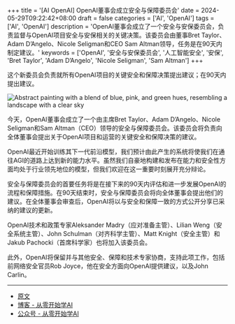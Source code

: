 +++
title = '[AI OpenAI] OpenAI董事会成立安全与保障委员会'
date = 2024-05-29T09:22:42+08:00
draft = false
categories = ['AI', 'OpenAI']
tags = ['AI', 'OpenAI']
description = 'OpenAI董事会成立了一个安全与安保委员会，负责监督与OpenAI项目安全与安保相关的关键决策。该委员会由董事Bret Taylor、Adam D’Angelo、Nicole Seligman和CEO Sam Altman领导，任务是在90天内制定建议。'
keywords = ['OpenAI', '安全与安保委员会', '人工智能安全', '安保', 'Bret Taylor', 'Adam D’Angelo', 'Nicole Seligman', 'Sam Altman']
+++

这个新委员会负责就所有OpenAI项目的关键安全和保障决策提出建议；在90天内提出建议。

![Abstract painting with a blend of blue, pink, and green hues, resembling a landscape with a clear sky](https://images.ctfassets.net/kftzwdyauwt9/HQwS8tBhvdIHzdncUIASA/795b47369f81da3f303996ac21f48f2b/abstract-landscape.jpg?w=1920&q=90&fm=webp)

今天，OpenAI董事会成立了一个由主席Bret Taylor、Adam D’Angelo、Nicole Seligman和Sam Altman（CEO）领导的安全与保障委员会。该委员会将负责向全体董事会提出关于OpenAI项目和运营的关键安全和保障决策的建议。

OpenAI最近开始训练其下一代前沿模型，我们预计由此产生的系统将使我们在通往AGI的道路上达到新的能力水平。虽然我们自豪地构建和发布在能力和安全性方面均处于行业领先地位的模型，但我们欢迎在这一重要时刻展开充分辩论。

安全与保障委员会的首要任务将是在接下来的90天内评估和进一步发展OpenAI的流程和保障措施。在90天结束时，安全与保障委员会将向全体董事会提出他们的建议。在全体董事会审查后，OpenAI将以与安全和保障一致的方式公开分享已采纳的建议的更新。

OpenAI技术和政策专家Aleksander Madry（应对准备主管）、Lilian Weng（安全系统主管）、John Schulman（对齐科学主管）、Matt Knight（安全主管）和Jakub Pachocki（首席科学家）也将加入该委员会。

此外，OpenAI将保留并与其他安全、保障和技术专家协商，支持此项工作，包括前网络安全官员Rob Joyce，他在安全方面向OpenAI提供建议，以及John Carlin。

---

- [原文](https://openai.com/index/openai-board-forms-safety-and-security-committee/)
- [博客 - 从零开始学AI](https://blog.aihub2022.top/post/ai-openai-board-forms-safety-and-security-committee/)
- [公众号 - 从零开始学AI](https://mp.weixin.qq.com/s?__biz=MzA3MDIyNTgzNA==&mid=2649977264&idx=1&sn=1582fb83b08793c2726f9fa839485c28&chksm=86c7cb75b1b0426398b4e5b3bedcb6800b50bb6c80a66241709adaacee585284efcae0f813a6#rd)
<!-- - [CSDN - 从零开始学AI](...) -->
<!-- - [掘金 - 从零开始学AI](...) -->
<!-- - [知乎 - 从零开始学AI](...) -->
<!-- - [阿里云 - 从零开始学AI](...) -->
<!-- - [腾讯云 - 从零开始学AI](...) -->
